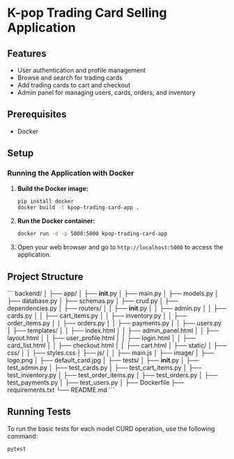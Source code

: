 
# K-pop Trading Card Selling Application

## Features

- User authentication and profile management
- Browse and search for trading cards
- Add trading cards to cart and checkout
- Admin panel for managing users, cards, orders, and inventory

## Prerequisites

- Docker

## Setup

### Running the Application with Docker

1. **Build the Docker image:**

   ```bash
   pip install docker
   docker build -t kpop-trading-card-app .
   ```

2. **Run the Docker container:**

   ```bash
   docker run -d -p 5000:5000 kpop-trading-card-app
   ```

3. Open your web browser and go to `http://localhost:5000` to access the application.


## Project Structure

\`\`\`
backend/
│
├── app/
│   ├── __init__.py
│   ├── main.py
│   ├── models.py
│   ├── database.py
│   ├── schemas.py
│   ├── crud.py
│   ├── dependencies.py
│   ├── routers/
│   │   ├── __init__.py
│   │   ├── admin.py
│   │   ├── cards.py
│   │   ├── cart_items.py
│   │   ├── inventory.py
│   │   ├── order_items.py
│   │   ├── orders.py
│   │   ├── payments.py
│   │   ├── users.py
│   ├── templates/
│   │   ├── index.html
│   │   ├── admin_panel.html
│   │   ├── layout.html
│   │   ├── user_profile.html
│   │   ├── login.html
│   │   ├── card_list.html
│   │   ├── checkout.html
│   │   ├── cart.html
│   ├── static/
│       ├── css/
│       │   ├── styles.css
│       ├── js/
│       │   ├── main.js
│       ├── image/
│           ├── logo.png
│           ├── default_card.jpg
│
├── tests/
│   ├── __init__.py
│   ├── test_admin.py
│   ├── test_cards.py
│   ├── test_cart_items.py
│   ├── test_inventory.py
│   ├── test_order_items.py
│   ├── test_orders.py
│   ├── test_payments.py
│   ├── test_users.py
│
├── Dockerfile
├── requirements.txt
└── README.md
\`\`\`

## Running Tests

To run the basic tests for each model CURD operation, use the following command:

```bash
pytest
```